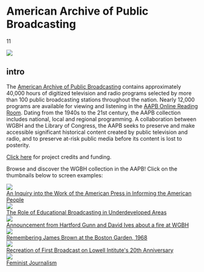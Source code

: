 # American Archive of Public Broadcasting

11

![](https://s3.amazonaws.com/openvault.wgbh.org/special_collections/aapb/aapb.png)

## intro

The [American Archive of Public Broadcasting](http://americanarchive.org/) contains approximately 40,000 hours of digitized television and radio programs selected by more than 100 public broadcasting stations throughout the nation. Nearly 12,000 programs are available for viewing and listening in the [AAPB Online Reading Room](http://americanarchive.org/). Dating from the 1940s to the 21st century, the AAPB collection includes national, local and regional programming. A collaboration between WGBH and the Library of Congress, the AAPB seeks to preserve and make accessible significant historical content created by public television and radio, and to preserve at-risk public media before its content is lost to posterity.

[Click here](/credits/credits-american-archive-of-public-broadcasting) for project credits and funding.

Browse and discover the WGBH collection in the AAPB!
Click on the thumbnails below to screen examples:

<div class="document col-md-4 col-sm-6">
    <a href="http://americanarchive.org/catalog/cpb-aacip_15-80ht7n4v">
        <img src="https://s3.amazonaws.com/openvault.wgbh.org/special_collections/aapb/cpb-aacip_15-80ht7n4v.png"/>
        <div class="info">An Inquiry into the Work of the American Press in Informing the American People</div>
    </a>
</div>

<div class="document col-md-4 col-sm-6">
    <a href="http://americanarchive.org/catalog/cpb-aacip_15-47dr85hr">
        <img src="https://s3.amazonaws.com/openvault.wgbh.org/special_collections/aapb/cpb-aacip_15-47dr85hr.png"/>
        <div class="info">The Role of Educational Broadcasting in Underdeveloped Areas</div>
    </a>
</div>

<div class="clearfix hidden-md hidden-lg"></div>

<div class="document col-md-4 col-sm-6">
    <a href="http://americanarchive.org/catalog/cpb-aacip_15-19s1rwtr">
        <img src="https://s3.amazonaws.com/openvault.wgbh.org/special_collections/aapb/cpb-aacip_15-19s1rwtr.png"/>
        <div class="info">Announcement from Hartford Gunn and David Ives about a fire at WGBH</div>
    </a>
</div>

<div class="clearfix hidden-sm"></div>

<div class="document col-md-4 col-sm-6">
    <a href="http://americanarchive.org/catalog/cpb-aacip_15-3n20c4t26j">
        <img src="https://s3.amazonaws.com/openvault.wgbh.org/special_collections/aapb/cpb-aacip_15-3n20c4t26j.png"/>
        <div class="info">Remembering James Brown at the Boston Garden, 1968</div>
    </a>
</div>

<div class="clearfix hidden-md hidden-lg"></div>

<div class="document col-md-4 col-sm-6">
    <a href="http://americanarchive.org/catalog/cpb-aacip_15-06g1k422">
        <img src="https://s3.amazonaws.com/openvault.wgbh.org/special_collections/aapb/cpb-aacip_15-06g1k422.png"/>
        <div class="info">Recreation of First Broadcast on Lowell Intitute's 20th Anniversary</div>
    </a>
</div>

<div class="document col-md-4 col-sm-6">
    <a href="http://americanarchive.org/catalog/cpb-aacip_15-36547qr1">
        <img src="https://s3.amazonaws.com/openvault.wgbh.org/special_collections/aapb/cpb-aacip_15-36547qr1.png"/>
        <div class="info">Feminist Journalism</div>
    </a>
</div>
